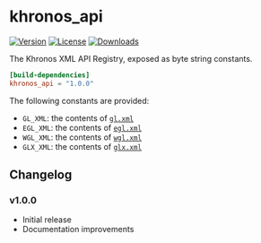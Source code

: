 # khronos_api

[![Version](https://img.shields.io/crates/v/khronos_api.svg)](https://crates.io/crates/khronos_api)
[![License](https://img.shields.io/crates/l/khronos_api.svg)](https://github.com/brendanzab/gl-rs/blob/master/LICENSE)
[![Downloads](https://img.shields.io/crates/d/khronos_api.svg)](https://crates.io/crates/khronos_api)

The Khronos XML API Registry, exposed as byte string constants.

```toml
[build-dependencies]
khronos_api = "1.0.0"
```

The following constants are provided:

- `GL_XML`: the contents of [`gl.xml`](https://cvs.khronos.org/svn/repos/ogl/trunk/doc/registry/public/api/gl.xml)
- `EGL_XML`: the contents of [`egl.xml`](https://cvs.khronos.org/svn/repos/ogl/trunk/doc/registry/public/api/egl.xml)
- `WGL_XML`: the contents of [`wgl.xml`](https://cvs.khronos.org/svn/repos/ogl/trunk/doc/registry/public/api/wgl.xml)
- `GLX_XML`: the contents of [`glx.xml`](https://cvs.khronos.org/svn/repos/ogl/trunk/doc/registry/public/api/glx.xml)

## Changelog

### v1.0.0

- Initial release
- Documentation improvements
